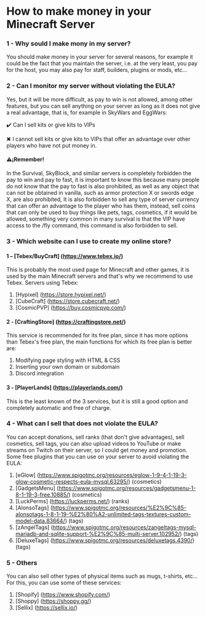 # How to make money in your Minecraft Server
### 1 - Why sould I make mony in my server?
You should make money in your server for several reasons, for example it could be the fact that you
maintain the server, i.e. at the very least, you pay for the host, you may also pay for staff, builders,
plugins or mods, etc...
### 2 - Can I monitor my server without violating the EULA?
Yes, but it will be more difficult, as pay to win is not allowed, among other features, but you can
sell anything on your server as long as it does not give a real advantage, that is, for example in
SkyWars and EggWars:

✔️ Can I sell kits or give kits to VIPs

✖ I cannot sell kits or give kits to VIPs that offer an advantage over other players who have not put
money in.

#### ⚠️¡Remember!
In the Survival, SkyBlock, and similar servers is completely forbidden the pay to win and pay to
fast, it is important to know this because many people do not know that the pay to fast is also
prohibited, as well as any object that can not be obtained in vanilla, such as armor protection X
or swords edge X, are also prohibited, It is also forbidden to sell any type of server currency that
can offer an advantage to the player who has them, instead, sell coins that can only be used to buy
things like pets, tags, cosmetics, if it would be allowed, something very common in many survival
is that the VIP have access to the /fly command, this command is also forbidden to sell.

### 3 - Which website can I use to create my online store?

#### 1 – [Tebex/BuyCraft] (https://www.tebex.io/)
This is probably the most used page for Minecraft and other games, it is used by the main Minecraft
servers and that's why we recommend to use Tebex.
Servers using Tebex:
1. [Hypixel] (https://store.hypixel.net/)
2. [CubeCraft] (https://store.cubecraft.net/)
3. [CosmicPVP] (https://buy.cosmicpvp.com/)
#### 2 - [CraftingStore] (https://craftingstore.net/)
This service is recommended for its free plan, since it has more options than Tebex's free plan, the
main functions for which its free plan is better are:
1. Modifying page styling with HTML & CSS
2. Inserting your own domain or subdomain
3. Discord integration
#### 3 - [PlayerLands] (https://playerlands.com/)
This is the least known of the 3 services, but it is still a good option and completely automatic and
free of charge.
### 4 - What can I sell that does not violate the EULA?
You can accept donations, sell ranks (that don't give advantages), sell cosmetics, sell tags, you can
also upload videos to YouTube or make streams on Twitch on their server, so I could get money
and promotion.
Some free plugins that you can use on your server to avoid violating the EULA:
1. [eGlow] (https://www.spigotmc.org/resources/eglow-1-9-4-1-19-3-glow-cosmetic-respects-eula-mysql.63295/) (cosmetics)
2. [GadgetsMenu] (https://www.spigotmc.org/resources/gadgetsmenu-1-8-1-19-3-free.10885/) (cosmetics)
3. [LuckPerms] (https://luckperms.net/) (ranks)
4. [AlonsoTags] (https://www.spigotmc.org/resources/%E2%9C%85-alonsotags-1-8-1-19-%E2%80%A2-unlimited-tags-textures-custom-model-data.83664/) (tags)
5. [zAngelTags] (https://www.spigotmc.org/resources/zangeltags-mysql-mariadb-and-sqlite-support-%E2%9C%85-multi-server.102952/) (tags)
6. [DeluxeTags] (https://www.spigotmc.org/resources/deluxetags.4390/) (tags)

### 5 - Others
You can also sell other types of physical items such as mugs, t-shirts, etc...
For this, you can use some of these services:
1. [Shopify] (https://www.shopify.com/)
2. [Shoppy] (https://shoppy.gg/)
3. [Sellix] (https://sellix.io/)
